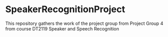 # SpeakerRecognitionProject
This repository gathers the work of the project group from Project Group 4 from course DT2119 Speaker and Speech Recognition

